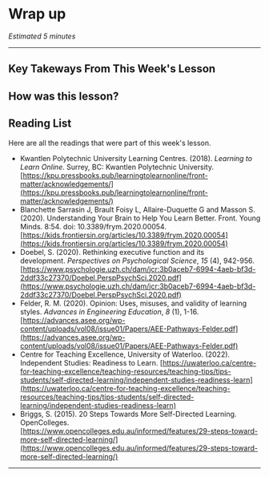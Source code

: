 # Wrap up

*Estimated 5 minutes*

---
## Key Takeways From This Week's Lesson


## How was this lesson?


## Reading List 
Here are all the readings that were part of this week's lesson.

- Kwantlen Polytechnic University Learning Centres. (2018). *Learning to Learn Online*. Surrey, BC: Kwantlen Polytechnic University. [https://kpu.pressbooks.pub/learningtolearnonline/front-matter/acknowledgements/](https://kpu.pressbooks.pub/learningtolearnonline/front-matter/acknowledgements/)
- Blanchette Sarrasin J, Brault Foisy L, Allaire-Duquette G and Masson S. (2020). Understanding Your Brain to Help You Learn Better. Front. Young Minds. 8:54. doi: 10.3389/frym.2020.00054. [https://kids.frontiersin.org/articles/10.3389/frym.2020.00054](https://kids.frontiersin.org/articles/10.3389/frym.2020.00054)
- Doebel, S. (2020). Rethinking executive function and its development. *Perspectives on Psychological Science*, *15* (4), 942-956. [https://www.psychologie.uzh.ch/dam/jcr:3b0aceb7-6994-4aeb-bf3d-2ddf33c27370/Doebel.PerspPsychSci.2020.pdf](https://www.psychologie.uzh.ch/dam/jcr:3b0aceb7-6994-4aeb-bf3d-2ddf33c27370/Doebel.PerspPsychSci.2020.pdf)
- Felder, R. M. (2020). Opinion: Uses, misuses, and validity of learning styles. *Advances in Engineering Education*, *8* (1), 1-16. [https://advances.asee.org/wp-content/uploads/vol08/issue01/Papers/AEE-Pathways-Felder.pdf](https://advances.asee.org/wp-content/uploads/vol08/issue01/Papers/AEE-Pathways-Felder.pdf)
- Centre for Teaching Excellence, University of Waterloo. (2022). Independent Studies: Readiness to Learn. [https://uwaterloo.ca/centre-for-teaching-excellence/teaching-resources/teaching-tips/tips-students/self-directed-learning/independent-studies-readiness-learn](https://uwaterloo.ca/centre-for-teaching-excellence/teaching-resources/teaching-tips/tips-students/self-directed-learning/independent-studies-readiness-learn)
- Briggs, S. (2015). 20 Steps Towards More Self-Directed Learning. OpenColleges. [https://www.opencolleges.edu.au/informed/features/29-steps-toward-more-self-directed-learning/](https://www.opencolleges.edu.au/informed/features/29-steps-toward-more-self-directed-learning/)

---
